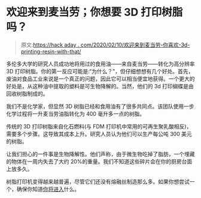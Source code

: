 # 欢迎来到麦当劳；你想要 3D 打印树脂吗？

> 原文:[https://hack aday . com/2020/02/10/欢迎来到麦当劳-你喜欢-3d-printing-resin-with-that/](https://hackaday.com/2020/02/10/welcome-to-mcdonalds-would-you-like-3d-printing-resin-with-that/)

多伦多大学的研究人员成功地将用过的食用油——来自麦当劳——转化为高分辨率 3D 打印树脂。你的第一反应可能是:“为什么？”，但仔细想想有几个好处。首先，废油对食品工业来说是一个真正的问题，因此它可以相当便宜地获得。一个更大的好处是，从这种油中提取的塑料是可生物降解的。当然，他们的 3d 打印蝴蝶是由回收树脂制成的。

我们不是化学家，但显然 3D 树脂已经和食用油有了很多共同点。该团队使用一步化学过程将一升麦当劳油脂转化为 400 毫升多一点的树脂。

传统的 3D 打印树脂来自化石燃料(与 FDM 打印机中常用的可再生聚乳酸相反)，需要多个步骤。这导致其成本上升。研究人员认为他们可以生产每公吨 300 美元的树脂。

让我们担心的一件事是生物降解性。他们声称，由于微生物吃掉了脂肪，一个埋藏的物体在一周内失去了大约 20%的重量。我们不知道这些碎片会在你的厨房台面上放多久。

树脂打印机变得越来越普遍，尽管它们还没有熔融丝制造那么多。如果你想尝试一个，确保你知道[你将进入](https://hackaday.com/2019/08/05/resin-printers-are-now-cheaper-still-kind-of-a-hassle/)什么。